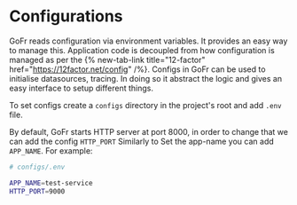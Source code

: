 # Configurations

GoFr reads configuration via environment variables. It provides an easy way to manage this. Application code is decoupled from how configuration is managed as per the {% new-tab-link title="12-factor" href="https://12factor.net/config" /%}.
Configs in GoFr can be used to initialise datasources, tracing. In doing so it abstract the logic and gives an easy interface to setup different things.

To set configs create a `configs` directory in the project's root and add `.env` file.

By default, GoFr starts HTTP server at port 8000, in order to change that we can add the config `HTTP_PORT`
Similarly to Set the app-name you can add `APP_NAME`. For example:

```bash
# configs/.env

APP_NAME=test-service
HTTP_PORT=9000
```
